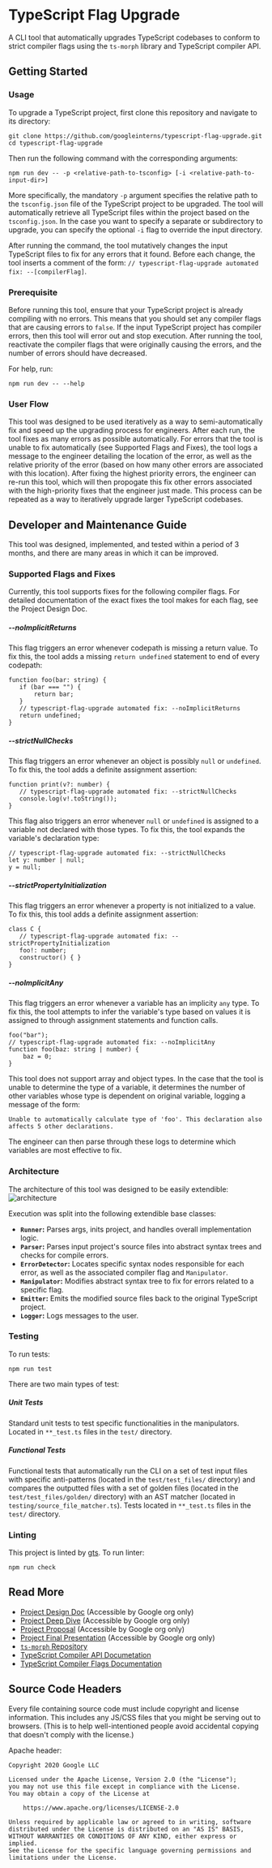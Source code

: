 # TypeScript Flag Upgrade

A CLI tool that automatically upgrades TypeScript codebases to conform to strict compiler flags using the `ts-morph` library and TypeScript compiler API.

## Getting Started

### Usage

To upgrade a TypeScript project, first clone this repository and navigate to its directory:

```
git clone https://github.com/googleinterns/typescript-flag-upgrade.git
cd typescript-flag-upgrade
```

Then run the following command with the corresponding arguments:

```
npm run dev -- -p <relative-path-to-tsconfig> [-i <relative-path-to-input-dir>]
```

More specifically, the mandatory `-p` argument specifies the relative path to the `tsconfig.json` file of the TypeScript project to be upgraded. The tool will automatically retrieve all TypeScript files within the project based on the `tsconfig.json`. In the case you want to specify a separate or subdirectory to upgrade, you can specify the optional `-i` flag to override the input directory.

After running the command, the tool mutatively changes the input TypeScript files to fix for any errors that it found. Before each change, the tool inserts a comment of the form: `// typescript-flag-upgrade automated fix: --[compilerFlag]`.

### Prerequisite
Before running this tool, ensure that your TypeScript project is already compiling with no errors. This means that you should set any compiler flags that are causing errors to `false`. If the input TypeScript project has compiler errors, then this tool will error out and stop execution. After running the tool, reactivate the compiler flags that were originally causing the errors, and the number of errors should have decreased.

For help, run:

```
npm run dev -- --help
```

### User Flow

This tool was designed to be used iteratively as a way to semi-automatically fix and speed up the upgrading process for engineers. After each run, the tool fixes as many errors as possible automatically. For errors that the tool is unable to fix automatically (see Supported Flags and Fixes), the tool logs a message to the engineer detailing the location of the error, as well as the relative priority of the error (based on how many other errors are associated with this location). After fixing the highest priority errors, the engineer can re-run this tool, which will then propogate this fix other errors associated with the high-priority fixes that the engineer just made. This process can be repeated as a way to iteratively upgrade larger TypeScript codebases.

## Developer and Maintenance Guide

This tool was designed, implemented, and tested within a period of 3 months, and there are many areas in which it can be improved.

### Supported Flags and Fixes

Currently, this tool supports fixes for the following compiler flags. For detailed documentation of the exact fixes the tool makes for each flag, see the Project Design Doc.

##### --noImplicitReturns

This flag triggers an error whenever codepath is missing a return value. To fix this, the tool adds a missing `return undefined` statement to end of every codepath:

```
function foo(bar: string) {
   if (bar === "") {
       return bar;
   }
   // typescript-flag-upgrade automated fix: --noImplicitReturns
   return undefined;
}
```

##### --strictNullChecks

This flag triggers an error whenever an object is possibly `null` or `undefined`. To fix this, the tool adds a definite assignment assertion:

```
function print(v?: number) {
   // typescript-flag-upgrade automated fix: --strictNullChecks
   console.log(v!.toString());
}
```

This flag also triggers an error whenever `null` or `undefined` is assigned to a variable not declared with those types. To fix this, the tool expands the variable's declaration type:

```
// typescript-flag-upgrade automated fix: --strictNullChecks
let y: number | null;
y = null;
```

##### --strictPropertyInitialization

This flag triggers an error whenever a property is not initialized to a value. To fix this, this tool adds a definite assignment assertion:

```
class C {
   // typescript-flag-upgrade automated fix: --strictPropertyInitialization
   foo!: number;
   constructor() { }
}
```

##### --noImplicitAny

This flag triggers an error whenever a variable has an implicity `any` type. To fix this, the tool attempts to infer the variable's type based on values it is assigned to through assignment statements and function calls.

```
foo("bar");
// typescript-flag-upgrade automated fix: --noImplicitAny
function foo(baz: string | number) {
    baz = 0;
}
```

This tool does not support array and object types. In the case that the tool is unable to determine the type of a variable, it determines the number of other variables whose type is dependent on original variable, logging a message of the form:

```
Unable to automatically calculate type of 'foo'. This declaration also affects 5 other declarations.
```

The engineer can then parse through these logs to determine which variables are most effective to fix.

### Architecture

The architecture of this tool was designed to be easily extendible:
![architecture](docs/architecture.png)

Execution was split into the following extendible base classes:

- **`Runner`:** Parses args, inits project, and handles overall implementation logic.
- **`Parser`:** Parses input project's source files into abstract syntax trees and checks for compile errors.
- **`ErrorDetector`:** Locates specific syntax nodes responsible for each error, as well as the associated compiler flag and `Manipulator`.
- **`Manipulator`:** Modifies abstract syntax tree to fix for errors related to a specific flag.
- **`Emitter`:** Emits the modified source files back to the original TypeScript project.
- **`Logger`:** Logs messages to the user.

### Testing

To run tests:

```
npm run test
```

There are two main types of test:

##### Unit Tests

Standard unit tests to test specific functionalities in the manipulators. Located in `**_test.ts` files in the `test/` directory.

##### Functional Tests

Functional tests that automatically run the CLI on a set of test input files with specific anti-patterns (located in the `test/test_files/` directory) and compares the outputted files with a set of golden files (located in the `test/test_files/golden/` directory) with an AST matcher (located in `testing/source_file_matcher.ts`). Tests located in `**_test.ts` files in the `test/` directory.

### Linting

This project is linted by [gts](https://github.com/google/gts). To run linter:

```
npm run check
```

## Read More

- [Project Design Doc](https://docs.google.com/document/d/1vTxq-TKBYBlSroLHPtLBqOj33sUzoTERjT_ODtIjgI0/edit?usp=sharing) (Accessible by Google org only)
- [Project Deep Dive](https://docs.google.com/presentation/d/1FXt4BZOYC5X67bVkbNUotMil5rML4UrMelT6hyvjBEs/edit?usp=sharing) (Accessible by Google org only)
- [Project Proposal](https://docs.google.com/document/d/1_KsE1L8EzdCa91ZJR_sJsKev1OevaJG4P3mA9aPVsxA/edit?usp=sharing) (Accessible by Google org only)
- [Project Final Presentation](https://docs.google.com/presentation/d/1n0eg7pTR7eGyJ2cMM6EIxZQYWcJawx7IzCg38PT2YSY/edit?usp=sharing) (Accessible by Google org only)
- [`ts-morph` Repository](https://github.com/dsherret/ts-morph)
- [TypeScript Compiler API Documetation](https://github.com/Microsoft/TypeScript/wiki/Using-the-Compiler-API)
- [TypeScript Compiler Flags Documentation](https://www.typescriptlang.org/docs/handbook/compiler-options.html)

## Source Code Headers

Every file containing source code must include copyright and license
information. This includes any JS/CSS files that you might be serving out to
browsers. (This is to help well-intentioned people avoid accidental copying that
doesn't comply with the license.)

Apache header:

    Copyright 2020 Google LLC

    Licensed under the Apache License, Version 2.0 (the "License");
    you may not use this file except in compliance with the License.
    You may obtain a copy of the License at

        https://www.apache.org/licenses/LICENSE-2.0

    Unless required by applicable law or agreed to in writing, software
    distributed under the License is distributed on an "AS IS" BASIS,
    WITHOUT WARRANTIES OR CONDITIONS OF ANY KIND, either express or implied.
    See the License for the specific language governing permissions and
    limitations under the License.
